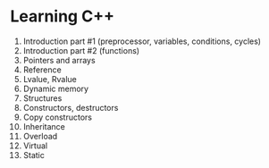 # Learning C++
1) Introduction part #1 (preprocessor, variables, conditions, cycles)
2) Introduction part #2 (functions) 
3) Pointers and arrays
4) Reference
5) Lvalue, Rvalue
6) Dynamic memory
7) Structures
8) Constructors, destructors
9) Copy constructors
10) Inheritance
11) Overload
12) Virtual
13) Static
